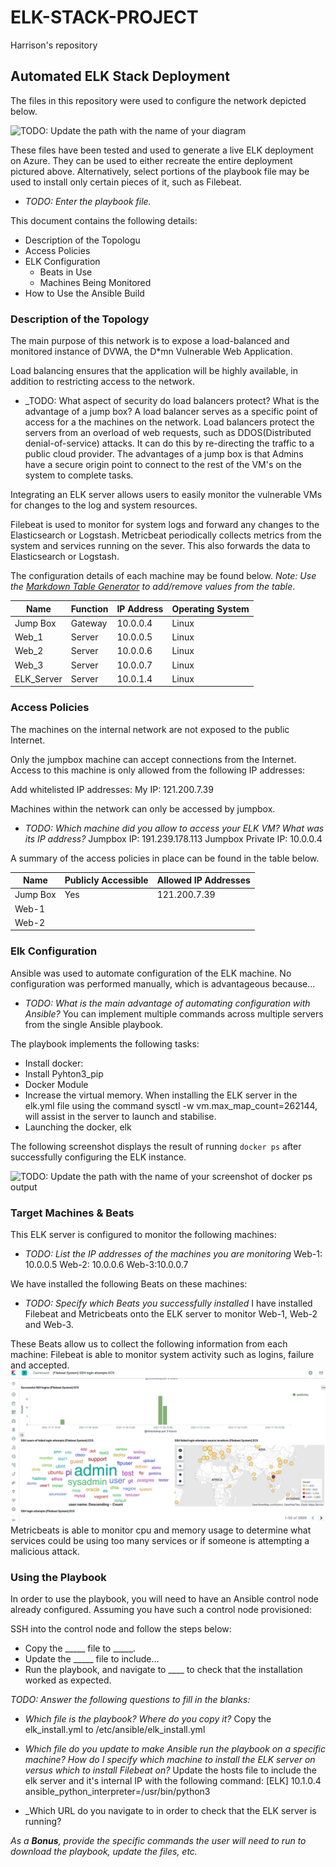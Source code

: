 # ELK-STACK-PROJECT
Harrison's repository 
## Automated ELK Stack Deployment

The files in this repository were used to configure the network depicted below.

![TODO: Update the path with the name of your diagram](Images/Network_diagram.png)

These files have been tested and used to generate a live ELK deployment on Azure. They can be used to either recreate the entire deployment pictured above. Alternatively, select portions of the playbook file may be used to install only certain pieces of it, such as Filebeat.

  - _TODO: Enter the playbook file._



This document contains the following details:
- Description of the Topologu
- Access Policies
- ELK Configuration
  - Beats in Use
  - Machines Being Monitored
- How to Use the Ansible Build


### Description of the Topology

The main purpose of this network is to expose a load-balanced and monitored instance of DVWA, the D*mn Vulnerable Web Application.

Load balancing ensures that the application will be highly available, in addition to restricting access to the network.
- _TODO: What aspect of security do load balancers protect? What is the advantage of a jump box?
A load balancer serves as a specific point of access for a the machines on the network. Load balancers protect the servers from an overload of web requests, such as DDOS(Distributed denial-of-service) attacks. It can do this by re-directing the traffic to a public cloud provider.
The advantages of a jump box is that Admins have a secure origin point to connect to the rest of the VM's on the system to complete tasks.

Integrating an ELK server allows users to easily monitor the vulnerable VMs for changes to the log and system resources.

Filebeat is used to monitor for system logs and forward any changes to the Elasticsearch or Logstash.
Metricbeat periodically collects metrics from the system and services running on the sever. This also forwards the data to Elasticsearch or Logstash.

The configuration details of each machine may be found below.
_Note: Use the [Markdown Table Generator](http://www.tablesgenerator.com/markdown_tables) to add/remove values from the table_.

| Name      | Function | IP Address | Operating System |
|-----------|----------|------------|------------------|
| Jump Box  | Gateway  | 10.0.0.4   | Linux            |
| Web_1     | Server   | 10.0.0.5   | Linux            |
| Web_2     | Server   | 10.0.0.6   | Linux            |
| Web_3     | Server   | 10.0.0.7   | Linux            |
| ELK_Server| Server   | 10.0.1.4   | Linux            |


### Access Policies

The machines on the internal network are not exposed to the public Internet. 

Only the jumpbox machine can accept connections from the Internet. Access to this machine is only allowed from the following IP addresses:

Add whitelisted IP addresses:
My IP: 121.200.7.39

Machines within the network can only be accessed by jumpbox.
- _TODO: Which machine did you allow to access your ELK VM? What was its IP address?_
Jumpbox IP: 191.239.178.113
Jumpbox Private IP: 10.0.0.4

A summary of the access policies in place can be found in the table below.

| Name     | Publicly Accessible | Allowed IP Addresses |
|----------|---------------------|----------------------|
| Jump Box | Yes                 | 121.200.7.39         |
| Web-1    |                     |                      |
| Web-2    |                     |                      |

### Elk Configuration

Ansible was used to automate configuration of the ELK machine. No configuration was performed manually, which is advantageous because...
- _TODO: What is the main advantage of automating configuration with Ansible?_
You can implement multiple commands across multiple servers from the single Ansible playbook.

The playbook implements the following tasks:
- Install docker:
- Install Pyhton3_pip
- Docker Module
- Increase the virtual memory. When installing the ELK server in the elk.yml file using the command sysctl -w vm.max_map_count=262144, will assist in the server to launch and stabilise. 
- Launching the docker, elk

The following screenshot displays the result of running `docker ps` after successfully configuring the ELK instance.

![TODO: Update the path with the name of your screenshot of docker ps output](Images/docker_ps_output)

### Target Machines & Beats
This ELK server is configured to monitor the following machines:
- _TODO: List the IP addresses of the machines you are monitoring_
Web-1: 10.0.0.5
Web-2: 10.0.0.6
Web-3:10.0.0.7

We have installed the following Beats on these machines:
- _TODO: Specify which Beats you successfully installed_
I have installed Filebeat and Metricbeats onto the ELK server to monitor Web-1, Web-2 and Web-3.

These Beats allow us to collect the following information from each machine:
Filebeat is able to monitor system activity such as logins, failure and accepted.
![Filebeat Example](/Images/Filebeat_example.png "Filebeat example")
Metricbeats is able to monitor cpu and memory usage to determine what services could be using too many services or if someone is attempting a malicious attack. 

### Using the Playbook
In order to use the playbook, you will need to have an Ansible control node already configured. Assuming you have such a control node provisioned: 

SSH into the control node and follow the steps below:
- Copy the _____ file to _____.
- Update the _____ file to include...
- Run the playbook, and navigate to ____ to check that the installation worked as expected.

_TODO: Answer the following questions to fill in the blanks:_
- _Which file is the playbook? Where do you copy it?_
  Copy the elk_install.yml to /etc/ansible/elk_install.yml

- _Which file do you update to make Ansible run the playbook on a specific machine? How do I specify which machine to install the ELK server on versus which to install Filebeat on?_
 Update the hosts file to include the elk server and it's internal IP with the following command: 
[ELK]
10.1.0.4 ansible_python_interpreter=/usr/bin/python3

- _Which URL do you navigate to in order to check that the ELK server is running?

_As a **Bonus**, provide the specific commands the user will need to run to download the playbook, update the files, etc._
